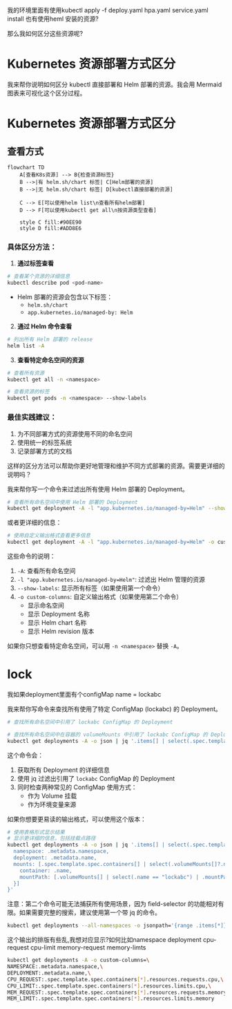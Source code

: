 我的环境里面有使用kubectl apply -f deploy.yaml hpa.yaml service.yaml install 
也有使用heml 安装的资源?

那么我如何区分这些资源呢?
# Kubernetes 资源部署方式区分

我来帮你说明如何区分 kubectl 直接部署和 Helm 部署的资源。我会用 Mermaid 图表来可视化这个区分过程。

# Kubernetes 资源部署方式区分

## 查看方式

```mermaid
flowchart TD
    A[查看K8s资源] --> B{检查资源标签}
    B -->|有 helm.sh/chart 标签| C[Helm部署的资源]
    B -->|无 helm.sh/chart 标签| D[kubectl直接部署的资源]
    
    C --> E[可以使用helm list\n查看所有helm部署]
    D --> F[可以使用kubectl get all\n按资源类型查看]

    style C fill:#90EE90
    style D fill:#ADD8E6
```

### 具体区分方法：

1. **通过标签查看**
```bash
# 查看某个资源的详细信息
kubectl describe pod <pod-name>
```
- Helm 部署的资源会包含以下标签：
  - `helm.sh/chart`
  - `app.kubernetes.io/managed-by: Helm`

2. **通过 Helm 命令查看**
```bash
# 列出所有 Helm 部署的 release
helm list -A
```

3. **查看特定命名空间的资源**
```bash
# 查看所有资源
kubectl get all -n <namespace>

# 查看资源的标签
kubectl get pods -n <namespace> --show-labels
```

### 最佳实践建议：
1. 为不同部署方式的资源使用不同的命名空间
2. 使用统一的标签系统
3. 记录部署方式的文档

这样的区分方法可以帮助你更好地管理和维护不同方式部署的资源。需要更详细的说明吗？

我来帮你写一个命令来过滤出所有使用 Helm 部署的 Deployment。

```bash
# 查看所有命名空间中使用 Helm 部署的 Deployment
kubectl get deployment -A -l "app.kubernetes.io/managed-by=Helm" --show-labels
```

或者更详细的信息：

```bash
# 使用自定义输出格式查看更多信息
kubectl get deployment -A -l "app.kubernetes.io/managed-by=Helm" -o custom-columns=NAMESPACE:.metadata.namespace,NAME:.metadata.name,CHART:.metadata.labels.\"helm\.sh/chart\",REVISION:.metadata.labels.\"helm\.sh/revision\"
```

这些命令的说明：
1. `-A`: 查看所有命名空间
2. `-l "app.kubernetes.io/managed-by=Helm"`: 过滤出 Helm 管理的资源
3. `--show-labels`: 显示所有标签（如果使用第一个命令）
4. `-o custom-columns`: 自定义输出格式（如果使用第二个命令）
   - 显示命名空间
   - 显示 Deployment 名称
   - 显示 Helm chart 名称
   - 显示 Helm revision 版本

如果你只想查看特定命名空间，可以用 `-n <namespace>` 替换 `-A`。

# lock 

我如果deployment里面有个configMap name = lockabc

我来帮你写命令来查找所有使用了特定 ConfigMap (lockabc) 的 Deployment。

```bash
# 查找所有命名空间中引用了 lockabc ConfigMap 的 Deployment

# 查找所有命名空间中在容器的 volumeMounts 中引用了 lockabc ConfigMap 的 Deployment
kubectl get deployments -A -o json | jq '.items[] | select(.spec.template.spec.containers[].volumeMounts[]?.name == "lockabc") | {namespace: .metadata.namespace, name: .metadata.name, containers: [.spec.template.spec.containers[] | select(.volumeMounts[]?.name == "lockabc") | .name]}'

```

这个命令会：
1. 获取所有 Deployment 的详细信息
2. 使用 jq 过滤出引用了 `lockabc` ConfigMap 的 Deployment
3. 同时检查两种常见的 ConfigMap 使用方式：
   - 作为 Volume 挂载
   - 作为环境变量来源

如果你想要更易读的输出格式，可以使用这个版本：

```bash
# 使用表格形式显示结果
# 显示更详细的信息，包括挂载点路径
kubectl get deployments -A -o json | jq '.items[] | select(.spec.template.spec.containers[].volumeMounts[]?.name == "lockabc") | {
  namespace: .metadata.namespace,
  deployment: .metadata.name,
  mounts: [.spec.template.spec.containers[] | select(.volumeMounts[]?.name == "lockabc") | {
    container: .name,
    mountPath: [.volumeMounts[] | select(.name == "lockabc") | .mountPath]
  }]
}'

```

注意：第二个命令可能无法捕获所有使用场景，因为 field-selector 的功能相对有限。如果需要完整的搜索，建议使用第一个带 jq 的命令。



```bash
kubectl get deployments --all-namespaces -o jsonpath='{range .items[*]}{.metadata.namespace}{"/"}{.metadata.name}{"\n"}{"  CPU Requests: "}{.spec.template.spec.containers[*].resources.requests.cpu}{"  CPU Limits: "}{.spec.template.spec.containers[*].resources.limits.cpu}{"\n"}{"  Memory Requests: "}{.spec.template.spec.containers[*].resources.requests.memory}{"  Memory Limits: "}{.spec.template.spec.containers[*].resources.limits.memory}{"\n"}{end}'
```
这个输出的排版有些乱,我想对应显示?如何比如namespace deployment cpu-request cpu-limit memory-request memory-limts
```bash
kubectl get deployments -A -o custom-columns=\
NAMESPACE:.metadata.namespace,\
DEPLOYMENT:.metadata.name,\
CPU_REQUEST:.spec.template.spec.containers[*].resources.requests.cpu,\
CPU_LIMIT:.spec.template.spec.containers[*].resources.limits.cpu,\
MEM_REQUEST:.spec.template.spec.containers[*].resources.requests.memory,\
MEM_LIMIT:.spec.template.spec.containers[*].resources.limits.memory
```
